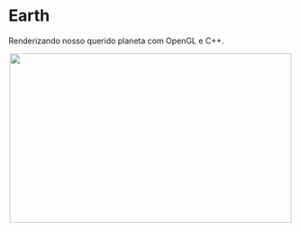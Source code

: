 # Earth

Renderizando nosso querido planeta com OpenGL e C++.

<div align = "center">
<image src = "https://user-images.githubusercontent.com/100392814/214502807-5ae8f840-3990-484b-8573-6a16236e5e24.png" width = 500 height = 300>
</div>
